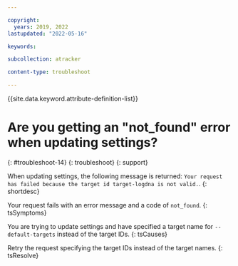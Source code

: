 ```yaml
---

copyright:
  years: 2019, 2022
lastupdated: "2022-05-16"

keywords: 

subcollection: atracker

content-type: troubleshoot

---
```


{{site.data.keyword.attribute-definition-list}}

# Are you getting an "not_found" error when updating settings?
{: #troubleshoot-14}
{: troubleshoot}
{: support}

When updating settings, the following message is returned: `Your request has failed because the target id target-logdna is not valid.`.
{: shortdesc}



Your request fails with an error message and a code of `not_found`.
{: tsSymptoms}

You are trying to update settings and have specified a target name for `--default-targets` instead of the target IDs.
{: tsCauses}

Retry the request specifying the target IDs instead of the target names.
{: tsResolve}


